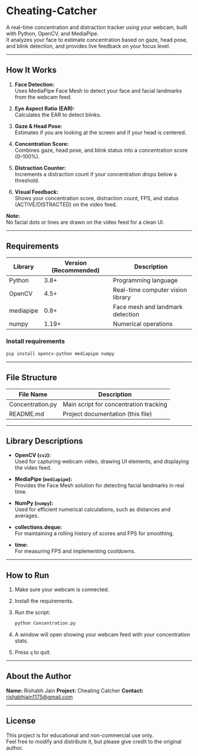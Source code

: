 # Cheating-Catcher
A real-time concentration and distraction tracker using your webcam, built with Python, OpenCV, and MediaPipe.  
It analyzes your face to estimate concentration based on gaze, head pose, and blink detection, and provides live feedback on your focus level.

---

## How It Works

1. **Face Detection:**  
   Uses MediaPipe Face Mesh to detect your face and facial landmarks from the webcam feed.

2. **Eye Aspect Ratio (EAR):**  
   Calculates the EAR to detect blinks.

3. **Gaze & Head Pose:**  
   Estimates if you are looking at the screen and if your head is centered.

4. **Concentration Score:**  
   Combines gaze, head pose, and blink status into a concentration score (0–100%).

5. **Distraction Counter:**  
   Increments a distraction count if your concentration drops below a threshold.

6. **Visual Feedback:**  
   Shows your concentration score, distraction count, FPS, and status (ACTIVE/DISTRACTED) on the video feed.

**Note:**  
No facial dots or lines are drawn on the video feed for a clean UI.

---

## Requirements

| Library      | Version (Recommended) | Description                                      |
|--------------|----------------------|--------------------------------------------------|
| Python       | 3.8+                 | Programming language                             |
| OpenCV       | 4.5+                 | Real-time computer vision library                |
| mediapipe    | 0.8+                 | Face mesh and landmark detection                 |
| numpy        | 1.19+                | Numerical operations                             |

### Install requirements

```bash
pip install opencv-python mediapipe numpy
```

---

## File Structure

| File Name           | Description                                 |
|---------------------|---------------------------------------------|
| Concentration.py    | Main script for concentration tracking      |
| README.md           | Project documentation (this file)           |

---

## Library Descriptions

- **OpenCV (`cv2`):**  
  Used for capturing webcam video, drawing UI elements, and displaying the video feed.

- **MediaPipe (`mediapipe`):**  
  Provides the Face Mesh solution for detecting facial landmarks in real time.

- **NumPy (`numpy`):**  
  Used for efficient numerical calculations, such as distances and averages.

- **collections.deque:**  
  For maintaining a rolling history of scores and FPS for smoothing.

- **time:**  
  For measuring FPS and implementing cooldowns.

---

## How to Run

1. Make sure your webcam is connected.
2. Install the requirements.
3. Run the script:

   ```bash
   python Concentration.py
   ```

4. A window will open showing your webcam feed with your concentration stats.
5. Press `q` to quit.

---

## About the Author

**Name:** Rishabh Jain
**Project:** Cheating Catcher
**Contact:** rishabhjain1175@gmail.com

---

## License

This project is for educational and non-commercial use only.  
Feel free to modify and distribute it, but please give credit to the original author.
